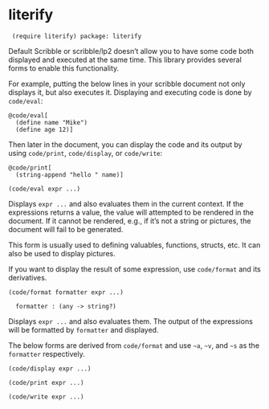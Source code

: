 # literify

```racket
 (require literify) package: literify
```

Default Scribble or scribble/lp2 doesn’t allow you to have some code
both displayed and executed at the same time. This library provides
several forms to enable this functionality.

For example, putting the below lines in your scribble document not only
displays it, but also executes it. Displaying and executing code is done
by `code/eval`:

```racket
@code/eval[           
  (define name "Mike")
  (define age 12)]    
```

Then later in the document, you can display the code and its output by
using `code/print`, `code/display`, or `code/write`:

```racket
@code/print[                    
  (string-append "hello " name)]
```

```racket
(code/eval expr ...)
```

Displays `expr ...` and also evaluates them in the current context. If
the expressions returns a value, the value will attempted to be rendered
in the document. If it cannot be rendered, e.g., if it’s not a string or
pictures, the document will fail to be generated.

This form is usually used to defining valuables, functions, structs,
etc. It can also be used to display pictures.

If you want to display the result of some expression, use `code/format`
and its derivatives.

```racket
(code/format formatter expr ...)
                                
  formatter : (any -> string?)  
```

Displays `expr ...` and also evaluates them. The output of the
expressions will be formatted by `formatter` and displayed.

The below forms are derived from `code/format` and use `~a`, `~v`, and
`~s` as the `formatter` respectively.

```racket
(code/display expr ...)
```

```racket
(code/print expr ...)
```

```racket
(code/write expr ...)
```
